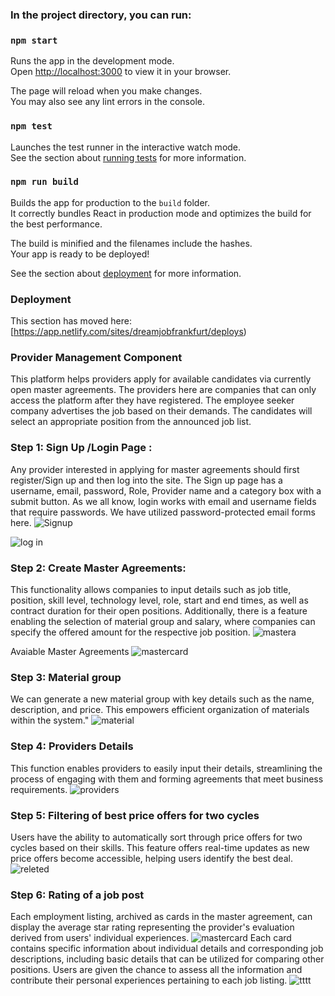 ### In the project directory, you can run:

### `npm start`

Runs the app in the development mode.\
Open [http://localhost:3000](http://localhost:3000) to view it in your browser.

The page will reload when you make changes.\
You may also see any lint errors in the console.

### `npm test`

Launches the test runner in the interactive watch mode.\
See the section about [running tests](https://facebook.github.io/create-react-app/docs/running-tests) for more information.

### `npm run build`

Builds the app for production to the `build` folder.\
It correctly bundles React in production mode and optimizes the build for the best performance.

The build is minified and the filenames include the hashes.\
Your app is ready to be deployed!

See the section about [deployment](https://facebook.github.io/create-react-app/docs/deployment) for more information.

### Deployment

This section has moved here: [https://app.netlify.com/sites/dreamjobfrankfurt/deploys)

### Provider Management Component
This platform helps providers apply for available candidates via currently open master agreements. The providers here are companies that can only access the platform after they have registered. The employee seeker company advertises the job based on their demands. The candidates will select an appropriate position from the announced job list.

### Step 1: Sign Up /Login Page :
Any provider interested in applying for master agreements should first register/Sign up and then log into the site. The Sign up page has a username, email, password, Role, Provider name and a category box with a submit button. As we all know, login works with email and username fields that require passwords.  We have utilized password-protected email forms here. 
![Signup](https://github.com/ryanmaruf615/Dream_Job/assets/107250338/d6a89e9e-f2e0-482e-b39c-a46f50d1c93d)

![log in](https://github.com/ryanmaruf615/Dream_Job/assets/107250338/07990fcf-080c-4ab2-ab34-bdae3328291a)

### Step 2: Create Master Agreements:
This functionality allows companies to input details such as job title, position, skill level, technology level, role, start and end times, as well as contract duration for their open positions. Additionally, there is a feature enabling the selection of material group and salary, where companies can specify the offered amount for the respective job position.
![mastera](https://github.com/MousumiTonny/Dream_Job/assets/107250338/8474f96a-3d2d-4e91-8e7b-96b66e23ab23)

Avaiable Master Agreements
![mastercard](https://github.com/MousumiTonny/Dream_Job/assets/107250338/1168c6e4-691b-4e62-a8a3-60e5c9fe62b6)

### Step 3: Material group

We can generate a new material group with key details such as the name, description, and price. This empowers efficient organization of materials within the system."
![material](https://github.com/MousumiTonny/Dream_Job/assets/107250338/969126ef-983c-4d70-a02f-b7f0855f53d0)

### Step 4: Providers Details
This function enables providers to easily input their details, streamlining the process of engaging with them and forming agreements that meet business requirements.
![providers](https://github.com/MousumiTonny/Dream_Job/assets/107250338/ba5e71db-1eb8-4d0f-acfc-77b9362af4ef)

### Step 5: Filtering of  best price offers for two cycles
Users have the ability to automatically sort through price offers for two cycles based on their skills. This feature offers real-time updates as new price offers become accessible, helping users identify the best deal.
![releted](https://github.com/MousumiTonny/Dream_Job/assets/107250338/1abbc26f-2316-4b89-be22-f6ae6e03c195)

### Step 6: Rating of a job post
Each employment listing, archived as cards in the master agreement, can display the average star rating representing the provider's evaluation derived from users' individual experiences.
![mastercard](https://github.com/MousumiTonny/Dream_Job/assets/107250338/61bd6701-d98f-43dd-a3ed-1cae5d32e4c8)
Each card contains specific information about individual details and corresponding job descriptions, including basic details that can be utilized for comparing other positions. Users are given the chance to assess all the information and contribute their personal experiences pertaining to each job listing.
![tttt](https://github.com/MousumiTonny/Dream_Job/assets/107250338/24a205f2-ba1f-430e-b230-5d9b7c4ca2b7)





